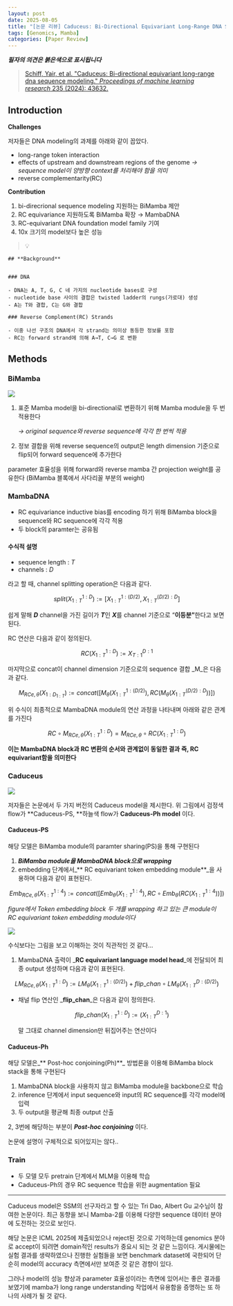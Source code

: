 ```yaml
---
layout: post
date: 2025-08-05
title: "[논문 리뷰] Caduceus: Bi-Directional Equivariant Long-Range DNA Sequence Modeling"
tags: [Genomics, Mamba]
categories: [Paper Review]
---
```


<span class="notion-red">_**필자의 의견은 붉은색으로 표시됩니다**_</span>


> [Schiff, Yair, et al. "Caduceus: Bi-directional equivariant long-range dna sequence modeling." ](https://pmc.ncbi.nlm.nih.gov/articles/PMC12189541/)[_Proceedings of machine learning research_](https://pmc.ncbi.nlm.nih.gov/articles/PMC12189541/)[ 235 (2024): 43632.](https://pmc.ncbi.nlm.nih.gov/articles/PMC12189541/)



## Introduction


**Challenges**


저자들은 DNA modeling의 과제를 아래와 같이 꼽았다.

- long-range token interaction
- effects of upstream and downstream regions of the genome 
_→ sequence model이 양방향 context를 처리해야 함을 의미_
- reverse complementarity(RC)

**Contribution**

1. bi-direcrional sequence modeling 지원하는 BiMamba 제안
1. RC equivariance 지원하도록 BiMamba 확장 → MambaDNA
1. RC-equivariant DNA foundation model family 기여
1. 10x 크기의 model보다 높은 성능

> 💡 


	## **Background**


	### DNA

	- DNA는 A, T, G, C 네 가지의 nucleotide bases로 구성
	- nucleotide base 사이의 결합은 twisted ladder의 rungs(가로대) 생성
	- A는 T와 결합, C는 G와 결합

	### Reverse Complement(RC) Strands

	- 이중 나선 구조의 DNA에서 각 strand는 의미상 동등한 정보를 포함
	- RC는 forward strand에 의해 A→T, C→G 로 변환


## Methods



### BiMamba


![](https://prod-files-secure.s3.us-west-2.amazonaws.com/542b861c-36a8-4051-84e5-8804b6728dba/2c247d59-7815-4980-99f0-8f0d21f445a7/image.png?X-Amz-Algorithm=AWS4-HMAC-SHA256&X-Amz-Content-Sha256=UNSIGNED-PAYLOAD&X-Amz-Credential=ASIAZI2LB466SFB3J2OR%2F20250825%2Fus-west-2%2Fs3%2Faws4_request&X-Amz-Date=20250825T022749Z&X-Amz-Expires=3600&X-Amz-Security-Token=IQoJb3JpZ2luX2VjEPj%2F%2F%2F%2F%2F%2F%2F%2F%2F%2FwEaCXVzLXdlc3QtMiJHMEUCIE91HrN2n%2BWkTa5pFxT4N%2Bi4OnXPXXTGep8Hd2j6tym0AiEAwJk57%2BYv7uJ5PSTh3fwA9rGX0Ar%2BTNB5aQ6FgCATBlkq%2FwMIURAAGgw2Mzc0MjMxODM4MDUiDAumPAVqEzpvo30aMCrcA0mnDrO%2FFNK77sD2Bk7cowjAqiNwdg7ioS0MRP9usJax%2FaT5d%2BpPcW2AME%2Fl91L28sufHPIt0NUOGhzrO%2F8abDnJ4AJX2JfRpx%2FnHR9NLJOZCXNAJHjCBric%2FaFbwqvXCZc%2BbnYRCHfTJspoVLIlHgxmv0%2BX%2FIuUvWy9tLBkD8AUaCQC7g5Tbh%2FUQmFKEdNKp1ckFeyLsU4aDpJeuVNrwYYV7HHQDrwelWMM3mMivDwk%2BB%2FW7YgfYhlhq5Q%2BXcbnWnBYJFOU68xHENarSFMhI8FHNm7%2FOAdsgkT7tz7nIRnwAuIrkyZhlCIztGtKIC6j7pkhefC7Hsg93MfNz5XUS0D0cEQ%2B2OkG86%2Bremw2VvpBRHZhcs2MRM2hQOETiOXz26S6PhRQwdx1aW4vfg7DY%2BoKjDgLjFULJde5WpEOnVVv3XJO8KRKETzRfBLh%2F4gCGXrV2z2uokd9dyR0uYHxPohBvhQajezLb6NLTDwrVKWxFyrV%2B%2FNsrHK%2F%2BNCgEckSwtsDdnd4LTe56aRHz2vmyJyDOxyrwqNupylQML%2BdcM%2BdeSE7wKT1vT1%2FuX%2BgN0RaHmmi0rRizX8k8iHGb2xmmRIFj4ta2GWCF5UqeCI75M6XO%2BZsS1p1bJtMSmJkMI%2FHrsUGOqUBWswK4SIPKQEM7f9W2QzzlNVF6F3XexXjo%2BZnr%2BBxR%2BkZt1fTpjQRsDA8GXKhYMJK6NA3W1oAlm4loV6zw%2BeyIg8Ep4U4R0NM3U0RIij2wFN79NC9Y1HvALShqUeSMStzntFu2TNPMT3HllCSEKkkAJNMoan61jP9XuEcdFM5OPsBzh2wZban5ApMDktU0F0Yh960dhH%2ByRGP7t8eunfRP0f7uDCl&X-Amz-Signature=f561e08adfb4312a4b839ceca3d7a3ebb9593c545c82df8670b3750f9c777a6f&X-Amz-SignedHeaders=host&x-amz-checksum-mode=ENABLED&x-id=GetObject)

1. 표준 Mamba model을 bi-directional로 변환하기 위해 Mamba module을 두 번 적용한다

	_→ original sequence와 reverse sequence에 각각 한 번씩 적용_

1. 정보 결합을 위해 reverse sequence의 output은 length dimension 기준으로 flip되어 forward sequence에 추가한다

parameter 효율성을 위해 forward와 reverse mamba 간 projection weight를 공유한다 (BiMamba 블록에서 사다리꼴 부분의 weight)



### MambaDNA

- RC equivariance inductive bias를 encoding 하기 위해 BiMamba block을 sequence와 RC sequence에 각각 적용
- 두 block의 paramter는 공유됨


#### 수식적 설명

- sequence length : _T_
- channels : _D_

라고 할 때,  channel splitting operation은 다음과 같다.


$$
split(X^{1:D}_{1:T}):=[X^{1:(D/2)}_{1:T},X^{(D/2):D}_{1:T}]
$$


<span class="notion-red">쉽게 말해 </span><span class="notion-red">_**D**_</span><span class="notion-red"> channel을 가진 길이가 </span><span class="notion-red">_**T**_</span><span class="notion-red">인 </span><span class="notion-red">_**X**_</span><span class="notion-red">를 channel 기준으로 “</span><span class="notion-red">**이등분”**</span><span class="notion-red">한다고 보면 된다.</span>


RC 연산은 다음과 같이 정의된다.


$$
RC(X^{1:D}_{1:T}):=X^{D:1}_{T:1}
$$


마지막으로 concat이 channel dimension 기준으로의 sequence 결합 _M_은 다음과 같다.


$$
M_{RCe,\theta}(X_{1:D_{1:T}}):=concat([M_{\theta}(X^{1:(D/2)}_{1:T}),RC(M_{\theta}(X^{(D/2):D}_{1:T}))])
$$


위 수식이 최종적으로 MambaDNA module의 연산 과정을 나타내며 아래와 같은 관계를 가진다


$$
RC\circ M_{RCe,\theta}(X^{1:D}_{1:T}) = M_{RCe,\theta} \circ RC(X^{1:D}_{1:T})
$$


**이는 MambaDNA block과 RC 변환의 순서와 관계없이 동일한 결과 즉, RC equivariant함을 의미한다**



### Caduceus


![](https://prod-files-secure.s3.us-west-2.amazonaws.com/542b861c-36a8-4051-84e5-8804b6728dba/f94a60d7-8145-473b-aef9-7c68d3ec604a/image.png?X-Amz-Algorithm=AWS4-HMAC-SHA256&X-Amz-Content-Sha256=UNSIGNED-PAYLOAD&X-Amz-Credential=ASIAZI2LB466SFB3J2OR%2F20250825%2Fus-west-2%2Fs3%2Faws4_request&X-Amz-Date=20250825T022749Z&X-Amz-Expires=3600&X-Amz-Security-Token=IQoJb3JpZ2luX2VjEPj%2F%2F%2F%2F%2F%2F%2F%2F%2F%2FwEaCXVzLXdlc3QtMiJHMEUCIE91HrN2n%2BWkTa5pFxT4N%2Bi4OnXPXXTGep8Hd2j6tym0AiEAwJk57%2BYv7uJ5PSTh3fwA9rGX0Ar%2BTNB5aQ6FgCATBlkq%2FwMIURAAGgw2Mzc0MjMxODM4MDUiDAumPAVqEzpvo30aMCrcA0mnDrO%2FFNK77sD2Bk7cowjAqiNwdg7ioS0MRP9usJax%2FaT5d%2BpPcW2AME%2Fl91L28sufHPIt0NUOGhzrO%2F8abDnJ4AJX2JfRpx%2FnHR9NLJOZCXNAJHjCBric%2FaFbwqvXCZc%2BbnYRCHfTJspoVLIlHgxmv0%2BX%2FIuUvWy9tLBkD8AUaCQC7g5Tbh%2FUQmFKEdNKp1ckFeyLsU4aDpJeuVNrwYYV7HHQDrwelWMM3mMivDwk%2BB%2FW7YgfYhlhq5Q%2BXcbnWnBYJFOU68xHENarSFMhI8FHNm7%2FOAdsgkT7tz7nIRnwAuIrkyZhlCIztGtKIC6j7pkhefC7Hsg93MfNz5XUS0D0cEQ%2B2OkG86%2Bremw2VvpBRHZhcs2MRM2hQOETiOXz26S6PhRQwdx1aW4vfg7DY%2BoKjDgLjFULJde5WpEOnVVv3XJO8KRKETzRfBLh%2F4gCGXrV2z2uokd9dyR0uYHxPohBvhQajezLb6NLTDwrVKWxFyrV%2B%2FNsrHK%2F%2BNCgEckSwtsDdnd4LTe56aRHz2vmyJyDOxyrwqNupylQML%2BdcM%2BdeSE7wKT1vT1%2FuX%2BgN0RaHmmi0rRizX8k8iHGb2xmmRIFj4ta2GWCF5UqeCI75M6XO%2BZsS1p1bJtMSmJkMI%2FHrsUGOqUBWswK4SIPKQEM7f9W2QzzlNVF6F3XexXjo%2BZnr%2BBxR%2BkZt1fTpjQRsDA8GXKhYMJK6NA3W1oAlm4loV6zw%2BeyIg8Ep4U4R0NM3U0RIij2wFN79NC9Y1HvALShqUeSMStzntFu2TNPMT3HllCSEKkkAJNMoan61jP9XuEcdFM5OPsBzh2wZban5ApMDktU0F0Yh960dhH%2ByRGP7t8eunfRP0f7uDCl&X-Amz-Signature=d301c4cac61cd54b12cb67631eeaaeb6e3c978e82b2e6261822c7c101cec87aa&X-Amz-SignedHeaders=host&x-amz-checksum-mode=ENABLED&x-id=GetObject)


저자들은 논문에서 두 가지 버전의 Caduceus model을 제시한다. 위 그림에서 검정색 flow가 **Caduceus-PS, **하늘색 flow가 **Caduceus-Ph model** 이다.



#### Caduceus-PS


해당 모델은 BiMamba module의 paramter sharing(PS)을 통해 구현된다

1. _**BiMamba module을 MambaDNA block으로 wrapping**_
1. embedding 단계에서_** RC equivariant token embedding module**_을 사용하며 다음과 같이 표현된다.

$$
Emb_{RCe,\theta}(X^{1:4}_{1:T}):=concat([Emb_{\theta}(X^{1:4}_{1:T}),RC \circ Emb_{\theta}(RC(X^{1:4}_{1:T}))])
$$


_figure에서 Token embedding block 두 개를 wrapping 하고 있는 큰 module이 RC equivariant token embedding module이다_


![](https://prod-files-secure.s3.us-west-2.amazonaws.com/542b861c-36a8-4051-84e5-8804b6728dba/b175e4da-71eb-4e91-8c23-a06dabe673c9/image.png?X-Amz-Algorithm=AWS4-HMAC-SHA256&X-Amz-Content-Sha256=UNSIGNED-PAYLOAD&X-Amz-Credential=ASIAZI2LB466SFB3J2OR%2F20250825%2Fus-west-2%2Fs3%2Faws4_request&X-Amz-Date=20250825T022750Z&X-Amz-Expires=3600&X-Amz-Security-Token=IQoJb3JpZ2luX2VjEPj%2F%2F%2F%2F%2F%2F%2F%2F%2F%2FwEaCXVzLXdlc3QtMiJHMEUCIE91HrN2n%2BWkTa5pFxT4N%2Bi4OnXPXXTGep8Hd2j6tym0AiEAwJk57%2BYv7uJ5PSTh3fwA9rGX0Ar%2BTNB5aQ6FgCATBlkq%2FwMIURAAGgw2Mzc0MjMxODM4MDUiDAumPAVqEzpvo30aMCrcA0mnDrO%2FFNK77sD2Bk7cowjAqiNwdg7ioS0MRP9usJax%2FaT5d%2BpPcW2AME%2Fl91L28sufHPIt0NUOGhzrO%2F8abDnJ4AJX2JfRpx%2FnHR9NLJOZCXNAJHjCBric%2FaFbwqvXCZc%2BbnYRCHfTJspoVLIlHgxmv0%2BX%2FIuUvWy9tLBkD8AUaCQC7g5Tbh%2FUQmFKEdNKp1ckFeyLsU4aDpJeuVNrwYYV7HHQDrwelWMM3mMivDwk%2BB%2FW7YgfYhlhq5Q%2BXcbnWnBYJFOU68xHENarSFMhI8FHNm7%2FOAdsgkT7tz7nIRnwAuIrkyZhlCIztGtKIC6j7pkhefC7Hsg93MfNz5XUS0D0cEQ%2B2OkG86%2Bremw2VvpBRHZhcs2MRM2hQOETiOXz26S6PhRQwdx1aW4vfg7DY%2BoKjDgLjFULJde5WpEOnVVv3XJO8KRKETzRfBLh%2F4gCGXrV2z2uokd9dyR0uYHxPohBvhQajezLb6NLTDwrVKWxFyrV%2B%2FNsrHK%2F%2BNCgEckSwtsDdnd4LTe56aRHz2vmyJyDOxyrwqNupylQML%2BdcM%2BdeSE7wKT1vT1%2FuX%2BgN0RaHmmi0rRizX8k8iHGb2xmmRIFj4ta2GWCF5UqeCI75M6XO%2BZsS1p1bJtMSmJkMI%2FHrsUGOqUBWswK4SIPKQEM7f9W2QzzlNVF6F3XexXjo%2BZnr%2BBxR%2BkZt1fTpjQRsDA8GXKhYMJK6NA3W1oAlm4loV6zw%2BeyIg8Ep4U4R0NM3U0RIij2wFN79NC9Y1HvALShqUeSMStzntFu2TNPMT3HllCSEKkkAJNMoan61jP9XuEcdFM5OPsBzh2wZban5ApMDktU0F0Yh960dhH%2ByRGP7t8eunfRP0f7uDCl&X-Amz-Signature=fdc8af753f09771d1f8d95035cd37cf81df3792a22c5ce3a809dbfab3172d3e5&X-Amz-SignedHeaders=host&x-amz-checksum-mode=ENABLED&x-id=GetObject)


<span class="notion-red">수식보다는 그림을 보고 이해하는 것이 직관적인 것 같다…</span>

1. MambaDNA 출력이 _**RC equivariant language model head**_에 전달되어 최종 output 생성하며 다음과 같이 표현된다.

$$
LM_{RCe,\theta}(X^{1:D}_{1:T}):= LM_{\theta}(X^{1:(D/2)}_{1:T})+flip\_chan\circ LM_{\theta}(X^{D:(D/2)}_{1:T})
$$

- 채널 flip 연산인 _**flip\_chan**_은 다음과 같이 정의한다.

	$$
	flip\_chan(X^{1:D}_{1:T}):=(X^{D:1}_{1:T})
	$$


	말 그대로 channel dimension만 뒤집어주는 연산이다



#### Caduceus-Ph


해당 모델은_** Post-hoc conjoining(Ph)**_ 방법론을 이용해 BiMamba block stack을 통해 구현된다

1. MambaDNA block을 사용하지 않고 BiMamba module을 backbone으로 학습
1. inference 단계에서 input sequence와 input의 RC sequence를 각각 model에 입력
1. 두 output을 평균해 최종 output 산출

2, 3번에 해당하는 부분이 _**Post-hoc conjoining**_ 이다.


<span class="notion-red">논문에 설명이 구체적으로 되어있지는 않다..</span>



### Train

- 두 모델 모두 pretrain 단계에서 MLM을 이용해 학습
- Caduceus-Ph의 경우 RC sequence 학습을 위한 augmentation 필요

---


<span class="notion-red">Caduceus model은 SSM의 선구자라고 할 수 있는 Tri Dao, Albert Gu 교수님이 참여한 논문이다. 최근 동향을 보니 Mamba-2를 이용해 다양한 sequence 데이터 분야에 도전하는 것으로 보인다.</span>


<span class="notion-red">해당 논문은 ICML 2025에 제출되었으나 reject된 것으로 기억하는데 genomics 분야로 accept이 되려면 domain적인 results가 중요시 되는 것 같은 느낌이다. 게시물에는 실험 결과를 생략하였으나 진행한 실험들을 보면 benchmark dataset에 국한되어 단순히 model의 accuracy 측면에서만 보여준 것 같은 경향이 있다.</span>


<span class="notion-red">그러나 model의 성능 향상과 parameter 효율성이라는 측면에 있어서는 좋은 결과를 보였기에 mamba가 long range understanding 작업에서 유용함을 증명하는 또 하나의 사례가 될 것 같다.</span>

